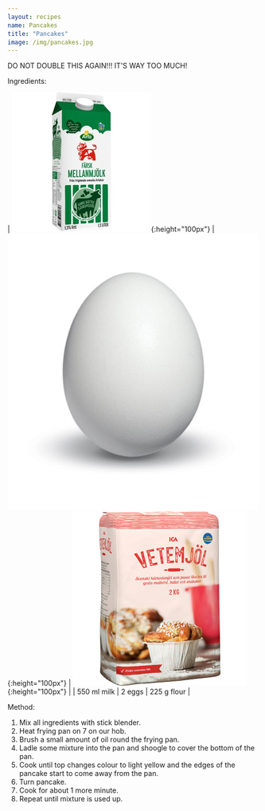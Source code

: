 ```yaml
---
layout: recipes
name: Pancakes
title: "Pancakes"
image: /img/pancakes.jpg
---
```

DO NOT DOUBLE THIS AGAIN!!! IT'S WAY TOO MUCH!

Ingredients:

| ![Milk](/img/milk.jpg){:height="100px"} | ![Egg](/img/egg.jpg){:height="100px"} | ![Flour](/img/flour.jpg){:height="100px"} |
| 550 ml milk | 2 eggs | 225 g flour |

Method:
1. Mix all ingredients with stick blender.
2. Heat frying pan on 7 on our hob.
3. Brush a small amount of oil round the frying pan.
4. Ladle some mixture into the pan and shoogle to cover the bottom of the pan.
5. Cook until top changes colour to light yellow and the edges of the pancake start to come away from the pan.
6. Turn pancake.
7. Cook for about 1 more minute.
8. Repeat until mixture is used up.
